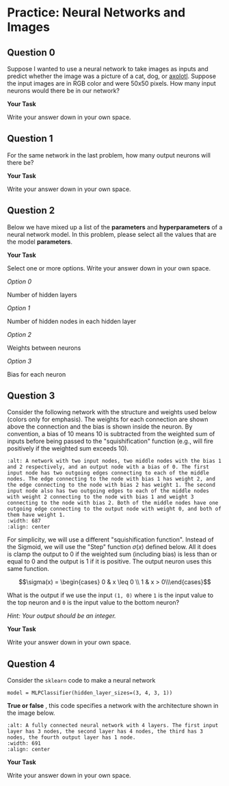 # <i class="far fa-edit fa-fw"></i> Practice: Neural Networks and Images

## Question 0

Suppose I wanted to use a neural network to take images as inputs and predict whether the image was a picture of a cat, dog, or [axolotl](https://media.giphy.com/media/4YWu31EsM1ToJnAzqc/giphy.gif). Suppose the input images are in RGB color and were 50x50 pixels. How many input neurons would there be in our network?

**<i class="far fa-edit fa-fw"></i> Your Task**

Write your answer down in your own space.

## Question 1

For the same network in the last problem, how many output neurons will there be?

**<i class="far fa-edit fa-fw"></i> Your Task**

Write your answer down in your own space.

## Question 2

Below we have mixed up a list of the **parameters** and **hyperparameters** of a neural network model. In this problem, please select all the values that are the model **parameters**.

**<i class="far fa-edit fa-fw"></i> Your Task**

Select one or more options. Write your answer down in your own space.

_<i class="far fa-square fa-fw"></i> Option 0_

Number of hidden layers

_<i class="far fa-square fa-fw"></i> Option 1_

Number of hidden nodes in each hidden layer

_<i class="far fa-square fa-fw"></i> Option 2_

Weights between neurons

_<i class="far fa-square fa-fw"></i> Option 3_

Bias for each neuron

## Question 3

Consider the following network with the structure and weights used below (colors only for emphasis). The weights for each connection are shown above the connection and the bias is shown inside the neuron. By convention, a bias of 10 means 10 is subtracted from the weighted sum of inputs before being passed to the "squishification" function (e.g., will fire positively if the weighted sum exceeds 10).

```{image} https://static.us.edusercontent.com/files/Kd786GuC8sNauSwZzfnpO6JO
:alt: A network with two input nodes, two middle nodes with the bias 1 and 2 respectively, and an output node with a bias of 0. The first input node has two outgoing edges connecting to each of the middle nodes. The edge connecting to the node with bias 1 has weight 2, and the edge connecting to the node with bias 2 has weight 1. The second input node also has two outgoing edges to each of the middle nodes with weight 2 connecting to the node with bias 1 and weight 3 connecting to the node with bias 2. Both of the middle nodes have one outgoing edge connecting to the output node with weight 0, and both of them have weight 1.
:width: 687
:align: center
```

For simplicity, we will use a different "squishification function". Instead of the Sigmoid, we will use the "Step" function $\sigma(x)$ defined below. All it does is clamp the output to 0 if the weighted sum (including bias) is less than or equal to 0 and the output is 1 if it is positive. The output neuron uses this same function.

$$\sigma(x) = \begin{cases} 0 & x \leq 0 \\ 1 & x > 0\\\end{cases}$$

What is the output if we use the input `(1, 0)` where `1` is the input value to the top neuron and `0` is the input value to the bottom neuron?

_Hint: Your output should be an integer._

**<i class="far fa-edit fa-fw"></i> Your Task**

Write your answer down in your own space.

## Question 4

Consider the `sklearn` code to make a neural network

```text
model = MLPClassifier(hidden_layer_sizes=(3, 4, 3, 1))

```

**True or false** , this code specifies a network with the architecture shown in the image below.

```{image} https://static.us.edusercontent.com/files/p4aQn7nnk0h3DqYetAKV4blO
:alt: A fully connected neural network with 4 layers. The first input layer has 3 nodes, the second layer has 4 nodes, the third has 3 nodes, the fourth output layer has 1 node.
:width: 691
:align: center
```

**<i class="far fa-edit fa-fw"></i> Your Task**

Write your answer down in your own space.
